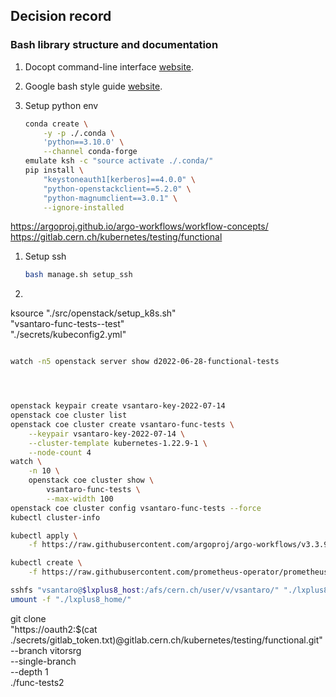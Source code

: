 

## Decision record

### Bash library structure and documentation

1. Docopt command-line interface [website](http://docopt.org/).
1. Google bash style guide [website](https://google.github.io/styleguide/shellguide.html).

1. Setup python env

    ```sh
    conda create \
        -y -p ./.conda \
        'python==3.10.0' \
        --channel conda-forge
    emulate ksh -c "source activate ./.conda/"
    pip install \
        "keystoneauth1[kerberos]==4.0.0" \
        "python-openstackclient==5.2.0" \
        "python-magnumclient==3.0.1" \
        --ignore-installed
    ```

https://argoproj.github.io/argo-workflows/workflow-concepts/
https://gitlab.cern.ch/kubernetes/testing/functional

1. Setup ssh

    ```sh
    bash manage.sh setup_ssh
    ```

1.

ksource "./src/openstack/setup_k8s.sh" \
    "vsantaro-func-tests--test" \
    "./secrets/kubeconfig2.yml"

```sh

watch -n5 openstack server show d2022-06-28-functional-tests




openstack keypair create vsantaro-key-2022-07-14
openstack coe cluster list
openstack coe cluster create vsantaro-func-tests \
    --keypair vsantaro-key-2022-07-14 \
    --cluster-template kubernetes-1.22.9-1 \
    --node-count 4
watch \
    -n 10 \
    openstack coe cluster show \
        vsantaro-func-tests \
        --max-width 100
openstack coe cluster config vsantaro-func-tests --force
kubectl cluster-info

kubectl apply \
    -f https://raw.githubusercontent.com/argoproj/argo-workflows/v3.3.9/manifests/quick-start-postgres.yaml

kubectl create \
    -f https://raw.githubusercontent.com/prometheus-operator/prometheus-operator/v0.59.0/bundle.yaml

sshfs "vsantaro@$lxplus8_host:/afs/cern.ch/user/v/vsantaro/" "./lxplus8_home/"
umount -f "./lxplus8_home/"

```

git clone \
    "https://oauth2:$(cat ./secrets/gitlab_token.txt)@gitlab.cern.ch/kubernetes/testing/functional.git" \
    --branch vitorsrg \
    --single-branch \
    --depth 1 \
    ./func-tests2
